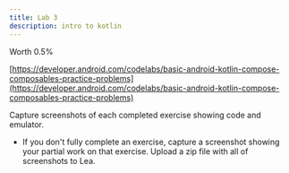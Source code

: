 ```yaml
---
title: Lab 3
description: intro to kotlin
---
```



Worth 0.5%

[https://developer.android.com/codelabs/basic-android-kotlin-compose-composables-practice-problems](https://developer.android.com/codelabs/basic-android-kotlin-compose-composables-practice-problems)

Capture screenshots of each completed exercise showing code and emulator.
  - If you don't fully complete an exercise, capture a screenshot showing your partial work on that exercise.
Upload a zip file with all of screenshots to Lea.
